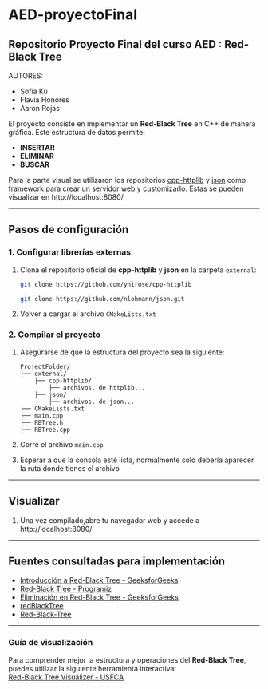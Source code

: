 # AED-proyectoFinal
## Repositorio Proyecto Final del curso AED : Red-Black Tree

AUTORES:
- Sofia Ku
- Flavia Honores
- Aaron Rojas

El proyecto consiste en implementar un **Red-Black Tree** en C++ de manera gráfica. Este estructura de datos permite:
- **INSERTAR**
- **ELIMINAR**
- **BUSCAR**

Para la parte visual se utilizaron los repositorios [cpp-httplib](https://github.com/yhirose/cpp-httplib) y [json](https://github.com/nlohmann/json.git) como framework para crear un
servidor web y customizarlo. Estas se pueden visualizar en http://localhost:8080/

---

## **Pasos de configuración**

### **1. Configurar librerías externas**
1. Clona el repositorio oficial de **cpp-httplib** y **json** en la carpeta `external`:
   ```bash
   git clone https://github.com/yhirose/cpp-httplib
   ```
   ```bash
   git clone https://github.com/nlohmann/json.git
   ```
2. Volver a cargar el archivo `CMakeLists.txt`

### **2. Compilar el proyecto**
1. Asegúrarse de que la estructura del proyecto sea la siguiente:
   ```
   ProjectFolder/
   ├── external/
       ├── cpp-httplib/
           ├── archivos. de httplib...
       ├── json/
           ├── archivos. de json...
   ├── CMakeLists.txt
   ├── main.cpp
   ├── RBTree.h
   ├── RBTree.cpp
   ```

2. Corre el archivo `main.cpp`
3. Esperar a que la consola esté lista, normalmente solo debería aparecer la ruta donde tienes el archivo

---

## **Visualizar**
1. Una vez compilado,abre tu navegador web y accede a http://localhost:8080/
---


## **Fuentes consultadas para implementación**
- [Introducción a Red-Black Tree - GeeksforGeeks](https://www.geeksforgeeks.org/introduction-to-red-black-tree/)
- [Red-Black Tree - Programiz](https://www.programiz.com/dsa/red-black-tree)
- [Eliminación en Red-Black Tree - GeeksforGeeks](https://www.geeksforgeeks.org/deletion-in-red-black-tree/)
- [redBlackTree](https://github.com/yassiommi/redblacktree/blob/main/RedBlackTree.h)
- [Red-Black-Tree](https://github.com/anandarao/Red-Black-Tree)

---
### **Guía de visualización**
Para comprender mejor la estructura y operaciones del **Red-Black Tree**, puedes utilizar la siguiente herramienta interactiva:  
[Red-Black Tree Visualizer - USFCA](https://www.cs.usfca.edu/~galles/visualization/RedBlack.html)

